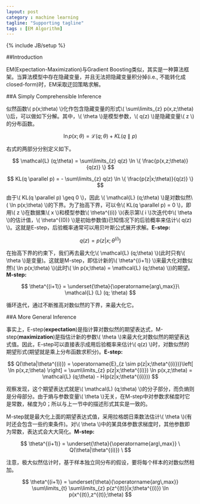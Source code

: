 ```yaml
---
layout: post
category : machine learning
tagline: "Supporting tagline"
tags : [EM Algorithm]
---
```

{% include JB/setup %}

##Introduction

EM(Expectation-Maximization)与Gradient Boosting类似，其实是一种算法框架。当算法模型中存在隐藏变量，并且无法把隐藏变量积分掉(i.e., 不能转化成closed-form)时，EM采取迂回策略求解。

##A Simply Comprehensible Inference

似然函数\\( p(x;\theta) \\)化作包含隐藏变量的形式\\( \sum\limits_{z} p(x,z;\theta) \\)后，可以做如下分解。其中，\\( \theta \\)是模型参数，\\( q(z) \\)是隐藏变量\\( z \\)的分布函数。

$$
\ln p(x;\theta) = \mathcal{L}(q;\theta) + KL(q \parallel p)
$$

右式的两部分分别定义如下。

$$
\mathcal{L} (q;\theta) = \sum\limits_{z} q(z) \ln \{ \frac{p(x,z;\theta)}{q(z)} \}
$$

$$
KL(q \parallel p) = - \sum\limits_{z} q(z) \ln \{ \frac{p(z|x;\theta)}{q(z)} \}
$$

由于\\( KL(q \parallel p) \geq 0 \\)，因此 \\( \mathcal{L} (q;\theta) \\)是对数似然\\( \ln p(x;\theta) \\)的下界。为了抬高下界，可以令\\( KL(q \parallel p) = 0 \\)，即用\\( z \\)在数据集\\( x \\)和模型参数\\( \theta^{(i)} \\)(表示第\\( i \\)次迭代中\\( \theta \\)的估计值，\\( \theta^{(0)} \\)是初始参数值)已知情况下的后验概率来估计\\( q(z) \\)。这就是E-step，后验概率通常可以用贝叶斯公式展开求解。**E-step:**

$$
q(z) = p(z|x; \theta^{(i)})
$$

在抬高下界的约束下，我们再去最大化\\( \mathcal{L} (q;\theta) \\)(此时只有\\( \theta \\)是变量)。这就是M-step，即估计新的\\( \theta^{(i+1)} \\)来最大化对数似然\\( \ln p(x;\theta) \\)(此时\\( \ln p(x;\theta) = \mathcal{L} (q;\theta) \\))的期望。**M-step:**

$$
\theta^{(i+1)} = \underset{\theta}{\operatorname{arg\,max}}\ \mathcal{L} (L) (q; \theta)
$$

循环迭代，通过不断推高对数似然的下界，来最大化它。

##A More General Inference

事实上，E-step(**expectation**)是指计算对数似然的期望表达式，M-step(**maximization**)是指估计新的参数\\( \theta \\)来最大化对数似然的期望表达式值。因此，E-step可以直接表示成用后验概率来估计\\( q(z) \\)时，对数似然的期望形式(期望就是乘上分布函数求积分)。**E-step:**

$$
Q(\theta|\theta^{(i)}) = \operatorname{E}_{z \sim p(z|x;\theta^{(i)})}\left[ \ln p(x,z;\theta)  \right] = \sum\limits_{z} p(z|x;\theta^{(i)}) \ln p(x,z;\theta) = \mathcal{L} (q;\theta) - H(p(z|x;\theta^{(i)}))
$$

观察发现，这个期望表达式就是\\( \mathcal(L) (q;\theta) \\)的分子部分，而负熵则是分母部分。由于熵与参数变量\\( \theta \\)无关，在M-step中对参数求梯度时它是常数，梯度为0；所以与上一节中的描述形式其实是一致的。

M-step就是最大化上面的期望表达式值，采用拉格朗日乘数法估计\\( \theta \\)(有时还会包含一些约束条件)。对\\( \theta \\)中的某具体参数求梯度时，其他参数即为常数，表达式会大大简化。**M-step:**

$$
\theta^{(i+1)} = \underset{\theta}{\operatorname{arg\,max}} \ Q(\theta|\theta^{(i)}) \
$$

注意，极大似然估计时，基于样本独立同分布的假设，要将每个样本的对数似然相加。

$$
\theta^{(i+1)} = \underset{\theta}{\operatorname{arg\,max}} \sum\limits_{t} \sum\limits_{z} p(z^{(t)}|x;\theta^{(i)}) \ln p(x^{(t)},z^{(t)};\theta)
$$
